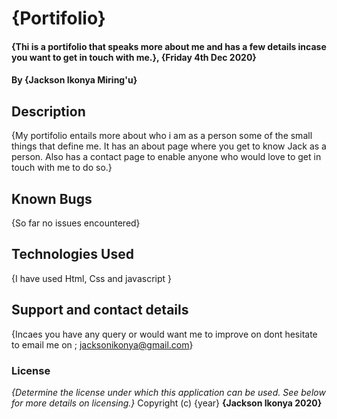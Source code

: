 # {Portifolio}
#### {Thi is a portifolio that speaks more about me and has a few details incase you want to get in touch with me.}, {Friday 4th Dec 2020}
#### By **{Jackson Ikonya Miring'u}**
## Description
{My portifolio entails more about who i am as a person some of the small things that define me. It has an about page where you get to know Jack as a person. Also has a contact page to enable anyone who would love to get in touch with me to do so.}
## Known Bugs
{So far no issues encountered}
## Technologies Used
{I have used Html, Css and javascript }
## Support and contact details
{Incaes you have any query or would want me to improve on dont hesitate to email me on ; jacksonikonya@gmail.com}
### License
*{Determine the license under which this application can be used.  See below for more details on licensing.}*
Copyright (c) {year} **{Jackson Ikonya 2020}**

